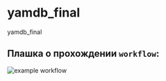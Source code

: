 # yamdb_final

yamdb_final


## Плашка о прохождении `workflow`:
![example workflow](https://github.com/KitKat-ru/yamdb_final/workflows/yamdb_workflow.yml/badge.svg)
